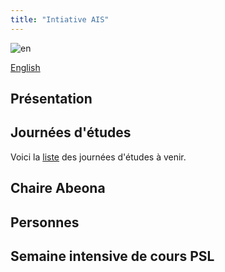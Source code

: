 ```yaml
---
title: "Intiative AIS"
---
```

![en][english]

[English](en/index.md)

## Présentation

## Journées d'études
Voici la [liste](workshops.md) des journées d'études à venir.

## Chaire Abeona

## Personnes

## Semaine intensive de cours PSL

[english]: assets/france-flag.svg "Britain"


